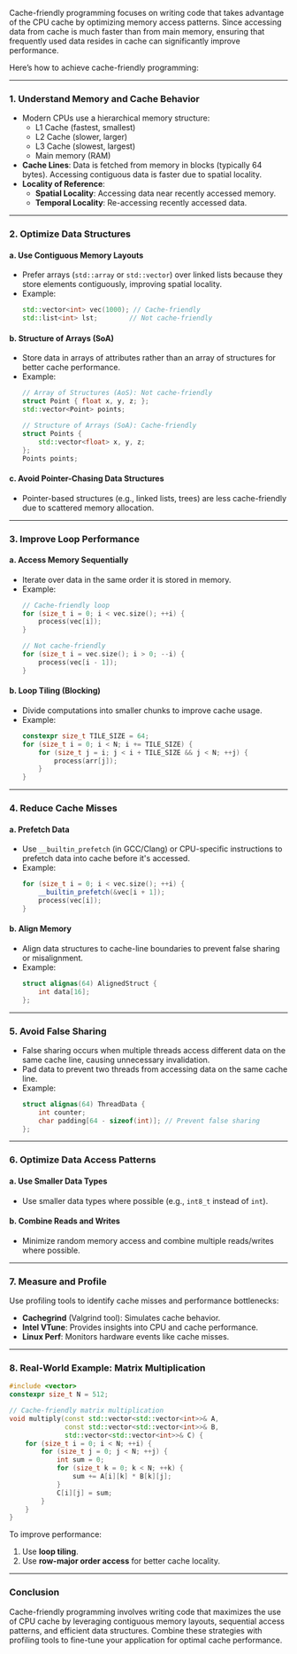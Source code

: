 Cache-friendly programming focuses on writing code that takes advantage of the CPU cache by optimizing memory access patterns. Since accessing data from cache is much faster than from main memory, ensuring that frequently used data resides in cache can significantly improve performance.

Here’s how to achieve cache-friendly programming:

---

### **1. Understand Memory and Cache Behavior**
- Modern CPUs use a hierarchical memory structure:
  - L1 Cache (fastest, smallest)
  - L2 Cache (slower, larger)
  - L3 Cache (slowest, largest)
  - Main memory (RAM)
- **Cache Lines**: Data is fetched from memory in blocks (typically 64 bytes). Accessing contiguous data is faster due to spatial locality.
- **Locality of Reference**:
  - **Spatial Locality**: Accessing data near recently accessed memory.
  - **Temporal Locality**: Re-accessing recently accessed data.

---

### **2. Optimize Data Structures**
#### a. Use Contiguous Memory Layouts
- Prefer arrays (`std::array` or `std::vector`) over linked lists because they store elements contiguously, improving spatial locality.
- Example:
  ```cpp
  std::vector<int> vec(1000); // Cache-friendly
  std::list<int> lst;        // Not cache-friendly
  ```

#### b. Structure of Arrays (SoA)
- Store data in arrays of attributes rather than an array of structures for better cache performance.
- Example:
  ```cpp
  // Array of Structures (AoS): Not cache-friendly
  struct Point { float x, y, z; };
  std::vector<Point> points;

  // Structure of Arrays (SoA): Cache-friendly
  struct Points {
      std::vector<float> x, y, z;
  };
  Points points;
  ```

#### c. Avoid Pointer-Chasing Data Structures
- Pointer-based structures (e.g., linked lists, trees) are less cache-friendly due to scattered memory allocation.

---

### **3. Improve Loop Performance**
#### a. Access Memory Sequentially
- Iterate over data in the same order it is stored in memory.
- Example:
  ```cpp
  // Cache-friendly loop
  for (size_t i = 0; i < vec.size(); ++i) {
      process(vec[i]);
  }

  // Not cache-friendly
  for (size_t i = vec.size(); i > 0; --i) {
      process(vec[i - 1]);
  }
  ```

#### b. Loop Tiling (Blocking)
- Divide computations into smaller chunks to improve cache usage.
- Example:
  ```cpp
  constexpr size_t TILE_SIZE = 64;
  for (size_t i = 0; i < N; i += TILE_SIZE) {
      for (size_t j = i; j < i + TILE_SIZE && j < N; ++j) {
          process(arr[j]);
      }
  }
  ```

---

### **4. Reduce Cache Misses**
#### a. Prefetch Data
- Use `__builtin_prefetch` (in GCC/Clang) or CPU-specific instructions to prefetch data into cache before it's accessed.
- Example:
  ```cpp
  for (size_t i = 0; i < vec.size(); ++i) {
      __builtin_prefetch(&vec[i + 1]);
      process(vec[i]);
  }
  ```

#### b. Align Memory
- Align data structures to cache-line boundaries to prevent false sharing or misalignment.
- Example:
  ```cpp
  struct alignas(64) AlignedStruct {
      int data[16];
  };
  ```

---

### **5. Avoid False Sharing**
- False sharing occurs when multiple threads access different data on the same cache line, causing unnecessary invalidation.
- Pad data to prevent two threads from accessing data on the same cache line.
- Example:
  ```cpp
  struct alignas(64) ThreadData {
      int counter;
      char padding[64 - sizeof(int)]; // Prevent false sharing
  };
  ```

---

### **6. Optimize Data Access Patterns**
#### a. Use Smaller Data Types
- Use smaller data types where possible (e.g., `int8_t` instead of `int`).

#### b. Combine Reads and Writes
- Minimize random memory access and combine multiple reads/writes where possible.

---

### **7. Measure and Profile**
Use profiling tools to identify cache misses and performance bottlenecks:
- **Cachegrind** (Valgrind tool): Simulates cache behavior.
- **Intel VTune**: Provides insights into CPU and cache performance.
- **Linux Perf**: Monitors hardware events like cache misses.

---

### **8. Real-World Example: Matrix Multiplication**
```cpp
#include <vector>
constexpr size_t N = 512;

// Cache-friendly matrix multiplication
void multiply(const std::vector<std::vector<int>>& A,
              const std::vector<std::vector<int>>& B,
              std::vector<std::vector<int>>& C) {
    for (size_t i = 0; i < N; ++i) {
        for (size_t j = 0; j < N; ++j) {
            int sum = 0;
            for (size_t k = 0; k < N; ++k) {
                sum += A[i][k] * B[k][j];
            }
            C[i][j] = sum;
        }
    }
}
```

To improve performance:
1. Use **loop tiling**.
2. Use **row-major order access** for better cache locality.

---

### **Conclusion**
Cache-friendly programming involves writing code that maximizes the use of CPU cache by leveraging contiguous memory layouts, sequential access patterns, and efficient data structures. Combine these strategies with profiling tools to fine-tune your application for optimal cache performance.